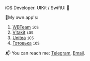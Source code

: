 iOS Developer. UIKit / SwiftUI 🚀
<!---
I am seeking a new full-time, fully remote iOS developer position.
My main specialization is `SwiftUI`, but I also have over 5 years of experience with various other technologies including `UIKit`.
-->

📱My own app's:

1. [WBTeam](https://apps.apple.com/ru/app/wb-team/id1529848430) `iOS`
2. [Vitakit](https://apps.apple.com/ru/app/vitakit/id1585669216) `iOS`
3. [Unitea](https://apps.apple.com/ru/app/unitea/id1454423881) `iOS`
4. [Готовька](https://apps.apple.com/ru/app/%D0%B3%D0%BE%D1%82%D0%BE%D0%B2%D1%8C%D0%BA%D0%B0/id1474360242) `iOS`


📬 You can reach me: [Telegram](t.me/dev_medef00), [Email](medef00@gmail.com).
